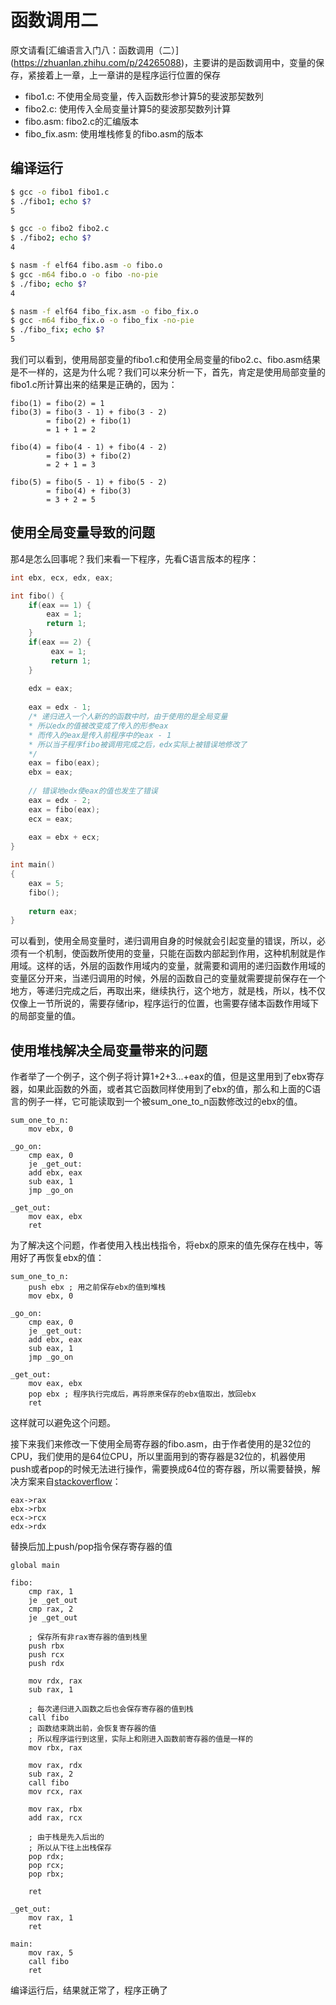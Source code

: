 # 函数调用二

原文请看[汇编语言入门八：函数调用（二）] (https://zhuanlan.zhihu.com/p/24265088)，主要讲的是函数调用中，变量的保存，紧接着上一章，上一章讲的是程序运行位置的保存

- fibo1.c: 不使用全局变量，传入函数形参计算5的斐波那契数列
- fibo2.c: 使用传入全局变量计算5的斐波那契数列计算
- fibo.asm: fibo2.c的汇编版本
- fibo_fix.asm: 使用堆栈修复的fibo.asm的版本

## 编译运行

```bash
$ gcc -o fibo1 fibo1.c
$ ./fibo1; echo $?
5

$ gcc -o fibo2 fibo2.c
$ ./fibo2; echo $?
4

$ nasm -f elf64 fibo.asm -o fibo.o
$ gcc -m64 fibo.o -o fibo -no-pie
$ ./fibo; echo $?
4

$ nasm -f elf64 fibo_fix.asm -o fibo_fix.o
$ gcc -m64 fibo_fix.o -o fibo_fix -no-pie
$ ./fibo_fix; echo $?
5
```

我们可以看到，使用局部变量的fibo1.c和使用全局变量的fibo2.c、fibo.asm结果是不一样的，这是为什么呢？我们可以来分析一下，首先，肯定是使用局部变量的fibo1.c所计算出来的结果是正确的，因为：

```
fibo(1) = fibo(2) = 1
fibo(3) = fibo(3 - 1) + fibo(3 - 2)
        = fibo(2) + fibo(1)
        = 1 + 1 = 2
        
fibo(4) = fibo(4 - 1) + fibo(4 - 2)
        = fibo(3) + fibo(2)
        = 2 + 1 = 3

fibo(5) = fibo(5 - 1) + fibo(5 - 2)
	    = fibo(4) + fibo(3)
	    = 3 + 2 = 5
```

## 使用全局变量导致的问题

那4是怎么回事呢？我们来看一下程序，先看C语言版本的程序：

```c
int ebx, ecx, edx, eax;

int fibo() {
    if(eax == 1) {
        eax = 1;
        return 1;
    }
    if(eax == 2) {
         eax = 1;
         return 1;
    }
    
    edx = eax;
    
    eax = edx - 1;
    /* 递归进入一个人新的的函数中时，由于使用的是全局变量
    * 所以edx的值被改变成了传入的形参eax
    * 而传入的eax是传入前程序中的eax - 1
    * 所以当子程序fibo被调用完成之后，edx实际上被错误地修改了
    */
    eax = fibo(eax); 
    ebx = eax;
    
    // 错误地edx使eax的值也发生了错误
    eax = edx - 2;
    eax = fibo(eax);
    ecx = eax;
    
    eax = ebx + ecx;
}

int main()
{
	eax = 5;
	fibo();
	
	return eax;
}
```

 可以看到，使用全局变量时，递归调用自身的时候就会引起变量的错误，所以，必须有一个机制，使函数所使用的变量，只能在函数内部起到作用，这种机制就是作用域。这样的话，外层的函数作用域内的变量，就需要和调用的递归函数作用域的变量区分开来，当递归调用的时候，外层的函数自己的变量就需要提前保存在一个地方，等递归完成之后，再取出来，继续执行，这个地方，就是栈，所以，栈不仅仅像上一节所说的，需要存储rip，程序运行的位置，也需要存储本函数作用域下的局部变量的值。

## 使用堆栈解决全局变量带来的问题

作者举了一个例子，这个例子将计算1+2+3...+eax的值，但是这里用到了ebx寄存器，如果此函数的外面，或者其它函数同样使用到了ebx的值，那么和上面的C语言的例子一样，它可能读取到一个被sum_one_to_n函数修改过的ebx的值。

```assembly
sum_one_to_n:
    mov ebx, 0

_go_on:
    cmp eax, 0
    je _get_out:
    add ebx, eax
    sub eax, 1
    jmp _go_on

_get_out:
    mov eax, ebx
    ret
```

为了解决这个问题，作者使用入栈出栈指令，将ebx的原来的值先保存在栈中，等用好了再恢复ebx的值：

```assembly
sum_one_to_n:
    push ebx ; 用之前保存ebx的值到堆栈
    mov ebx, 0

_go_on:
    cmp eax, 0
    je _get_out:
    add ebx, eax
    sub eax, 1
    jmp _go_on

_get_out:
    mov eax, ebx
    pop ebx ; 程序执行完成后，再将原来保存的ebx值取出，放回ebx
    ret
```

这样就可以避免这个问题。

接下来我们来修改一下使用全局寄存器的fibo.asm，由于作者使用的是32位的CPU，我们使用的是64位CPU，所以里面用到的寄存器是32位的，机器使用push或者pop的时候无法进行操作，需要换成64位的寄存器，所以需要替换，解决方案来自[stackoverflow](https://stackoverflow.com/a/59587754/12815044)：

```assembly
eax->rax
ebx->rbx
ecx->rcx
edx->rdx
```

替换后加上push/pop指令保存寄存器的值

```assembly
global main

fibo:
    cmp rax, 1
    je _get_out
    cmp rax, 2
    je _get_out
    
    ; 保存所有非rax寄存器的值到栈里
    push rbx
    push rcx
    push rdx
    
    mov rdx, rax
    sub rax, 1
    
    ; 每次递归进入函数之后也会保存寄存器的值到栈
    call fibo
    ; 函数结束跳出前，会恢复寄存器的值
    ; 所以程序运行到这里，实际上和刚进入函数前寄存器的值是一样的
    mov rbx, rax
    
    mov rax, rdx
    sub rax, 2
    call fibo
    mov rcx, rax
    
    mov rax, rbx
    add rax, rcx
    
    ; 由于栈是先入后出的
    ; 所以从下往上出栈保存
    pop rdx;
    pop rcx;
    pop rbx;
    
    ret
    
_get_out:
    mov rax, 1
    ret
    
main:
	mov rax, 5
	call fibo
	ret
```

编译运行后，结果就正常了，程序正确了
